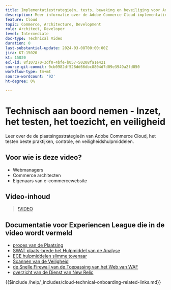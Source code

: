 ```yaml
---
title: Implementatiestrategieën, tests, bewaking en beveiliging voor Adobe Commerce Cloud
description: Meer informatie over de Adobe Commerce Cloud-implementatiestrategieën, -tests, -bewaking en -beveiliging.
feature: Cloud
topic: Commerce, Architecture, Development
role: Architect, Developer
level: Intermediate
doc-type: Technical Video
duration: 0
last-substantial-update: 2024-03-08T00:00:00Z
jira: KT-15020
kt: 15020
exl-id: 8f107270-3df0-4bfe-b057-50208fa1e421
source-git-commit: 0cb0982df528dd66dbc8804d7d09e3949a2fd850
workflow-type: tm+mt
source-wordcount: '92'
ht-degree: 0%

---
```


# Technisch aan boord nemen - Inzet, het testen, het toezicht, en veiligheid

Leer over de de plaatsingsstrategieën van Adobe Commerce Cloud, het testen beste praktijken, controle, en veiligheidshulpmiddelen.

## Voor wie is deze video?

- Webmanagers
- Commerce architecten
- Eigenaars van e-commercewebsite

## Video-inhoud

>[!VIDEO](https://video.tv.adobe.com/v/3427818?learn=on)

## Documentatie voor Experiencen League die in de video wordt vermeld

- [ proces van de Plaatsing ](https://experienceleague.adobe.com/docs/commerce-cloud-service/user-guide/develop/deploy/process.html)
- [ SWAT plaats-brede het Hulpmiddel van de Analyse ](https://experienceleague.adobe.com/docs/commerce-operations/tools/site-wide-analysis-tool/intro.html)
- [ ECE hulpmiddelen slimme tovenaar ](https://experienceleague.adobe.com/docs/commerce-cloud-service/user-guide/develop/deploy/smart-wizards.html)
- [ Scannen van de Veiligheid ](https://experienceleague.adobe.com/docs/commerce-admin/systems/security/security-scan.html)
- [ de Snelle Firewall van de Toepassing van het Web van WAF ](https://experienceleague.adobe.com/docs/commerce-cloud-service/user-guide/cdn/fastly-waf-service.html)
- [ overzicht van de Dienst van New Relic ](https://experienceleague.adobe.com/docs/commerce-cloud-service/user-guide/monitor/new-relic/new-relic-service.html)

{{$include /help/_includes/cloud-technical-onboarding-related-links.md}}
